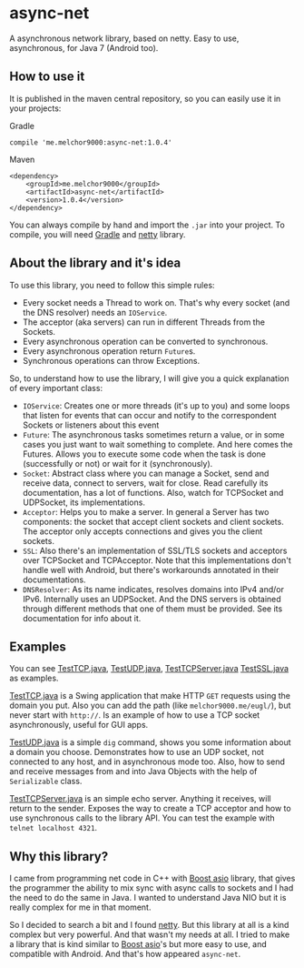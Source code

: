# async-net
A asynchronous network library, based on netty. Easy to use, asynchronous, for Java 7 (Android too).

## How to use it
It is published in the maven central repository, so you can easily use it in your projects:

Gradle
```
compile 'me.melchor9000:async-net:1.0.4'
```

Maven
```
<dependency>
    <groupId>me.melchor9000</groupId>
    <artifactId>async-net</artifactId>
    <version>1.0.4</version>
</dependency>
```

You can always compile by hand and import the `.jar` into your project. To compile, you will need [Gradle][1] and [netty][2] library.

## About the library and it's idea
To use this library, you need to follow this simple rules:

 - Every socket needs a Thread to work on. That's why every socket (and the DNS resolver) needs an `IOService`.
 - The acceptor (aka servers) can run in different Threads from the Sockets.
 - Every asynchronous operation can be converted to synchronous.
 - Every asynchronous operation return `Future`s.
 - Synchronous operations can throw Exceptions.

So, to understand how to use the library, I will give you a quick explanation of every important class:

 - `IOService`: Creates one or more threads (it's up to you) and some loops that listen for events
 that can occur and notify to the correspondent Sockets or listeners about this event
 - `Future`: The asynchronous tasks sometimes return a value, or in some cases you just want to wait something to complete.
 And here comes the Futures. Allows you to execute some code when the task is done (successfully or not)
 or wait for it (synchronously).
 - `Socket`: Abstract class where you can manage a Socket, send and receive data, connect to servers, wait for close.
 Read carefully its documentation, has a lot of functions. Also, watch for TCPSocket and UDPSocket, its implementations.
 - `Acceptor`: Helps you to make a server. In general a Server has two components: the socket that accept client sockets
 and client sockets. The acceptor only accepts connections and gives you the client sockets.
 - `SSL`: Also there's an implementation of SSL/TLS sockets and acceptors over TCPSocket and TCPAcceptor. Note that this
 implementations don't handle well with Android, but there's workarounds annotated in their documentations.
 - `DNSResolver`: As its name indicates, resolves domains into IPv4 and/or IPv6. Internally uses an UDPSocket. And the
 DNS servers is obtained through different methods that one of them must be provided. See its documentation for info
 about it.

## Examples
You can see [TestTCP.java][4], [TestUDP.java][5], [TestTCPServer.java][6] [TestSSL.java][7] as examples.

[TestTCP.java][4] is a Swing application that make HTTP `GET` requests
using the domain you put. Also you can add the path (like `melchor9000.me/eugl/`), but never start with `http://`. Is an example of how to use a TCP socket asynchronously, useful for GUI apps.

[TestUDP.java][5] is a simple `dig` command, shows you some information about a domain you choose. Demonstrates how to use an UDP
socket, not connected to any host, and in asynchronous mode too. Also, how to send and receive messages from and into Java Objects
with the help of `Serializable` class.

[TestTCPServer.java][6] is an simple echo server. Anything it receives, will return to the sender. Exposes the way to create a TCP acceptor and how to use synchronous calls to the library API. You can test the example with `telnet localhost 4321`.

## Why this library?
I came from programming net code in C++ with [Boost asio][3] library, that gives the programmer the ability to mix sync with async calls to sockets and I had the need to do the same in Java. I wanted to understand Java NIO but it is really complex for me in that moment.

So I decided to search a bit and I found [netty][2]. But this library at all is a kind complex but very powerful. And that wasn't my needs at all. I tried to make a library that is kind similar to [Boost asio][3]'s but more easy to use, and compatible with Android. And that's how appeared `async-net`.


 [1]: https://gradle.org
 [2]: http://netty.io
 [3]: http://www.boost.org/doc/libs/1_62_0/doc/html/boost_asio.html
 [4]: https://github.com/melchor629/async-net/blob/master/src/TestTCP.java
 [5]: https://github.com/melchor629/async-net/blob/master/src/TestUDP.java
 [6]: https://github.com/melchor629/async-net/blob/master/src/TestTCPServer.java
 [7]: https://github.com/melchor629/async-net/blob/master/src/TestSSL.java
